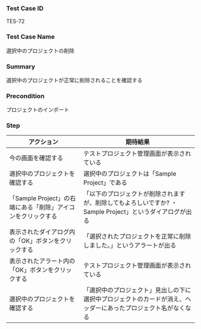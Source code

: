 ### Test Case ID
TES-72

### Test Case Name
選択中のプロジェクトの削除

### Summary
選択中のプロジェクトが正常に削除されることを確認する

### Precondition
プロジェクトのインポート

### Step
|  アクション |  期待結果  |
| ---- | ---- |
|  今の画面を確認する  |  テストプロジェクト管理画面が表示されている  |
|  選択中のプロジェクトを確認する  |  選択中のプロジェクトは「Sample Project」である  |
|  「Sample Project」の右端にある「削除」アイコンをクリックする  |  「以下のプロジェクトが削除されますが、削除してもよろしいですか?    ・Sample Project」というダイアログが出る  |
|  表示されたダイアログ内の「OK」ボタンをクリックする  |  「選択されたプロジェクトを正常に削除しました。」というアラートが出る  |
|  表示されたアラート内の「OK」ボタンをクリックする  |  テストプロジェクト管理画面が表示されている  |
|  選択中のプロジェクトを確認する  |  「選択中のプロジェクト」見出しの下に選択中プロジェクトのカードが消え、ヘッダーにあったプロジェクト名がなくなる  |
